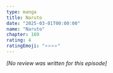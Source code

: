 ```yaml
---
type: manga
title: Naruto
date: "2025-03-01T00:00:00"
name: "Naruto"
chapter: 169
rating: 4
ratingEmoji: "⭐️⭐️⭐️⭐️"
---
```


_[No review was written for this episode]_
